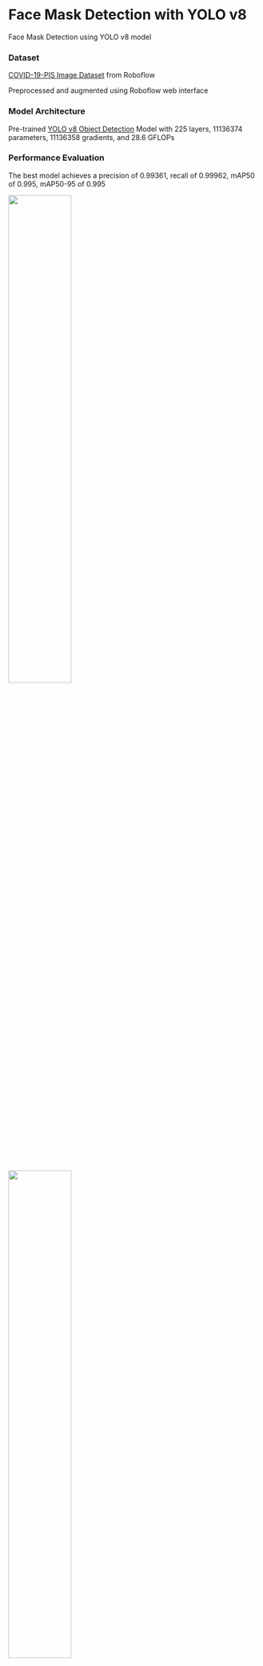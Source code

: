 # Face Mask Detection with YOLO v8

Face Mask Detection using YOLO v8 model


### Dataset
[COVID-19-PIS Image Dataset](https://universe.roboflow.com/pyimagesearch/covid-19-pis/dataset/2) from Roboflow

Preprocessed and augmented using Roboflow web interface

### Model Architecture
Pre-trained [YOLO v8 Object Detection](https://github.com/ultralytics/ultralytics) Model with 225 layers, 11136374 parameters, 11136358 gradients, and 28.6 GFLOPs

### Performance Evaluation
The best model achieves a precision of 0.99361, recall of 0.99962, mAP50 of 0.995, mAP50-95 of 0.995

<img src="https://github.com/wonkwonlee/face-mask-yolov8/assets/28593767/8b352a71-6031-4ee4-a4af-313ac2de69d0" width="50%" height="50%"/>
<img src="https://github.com/wonkwonlee/face-mask-yolov8/assets/28593767/aaae8809-09e4-4ef2-8635-f7b645bfd926" width="50%" height="50%"/>

